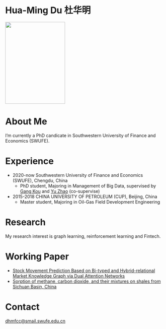 # Hua-Ming Du 杜华明

<!-- ![alt 属性文本](https://github.com/trytodoit227/trytodoit227/blob/master/pig.jpg =100x) -->
<img width="190" height="260" src="https://github.com/trytodoit227/trytodoit227/blob/master/pig.jpg"/>

# About Me

I’m currently a PhD candicate in Southwestern University of Finance and Economics (SWUFE).
 
# Experience

- 2020-now Southwestern University of Finance and Economics (SWUFE), Chengdu, China
    - PhD student, Majoring in Management of Big Data, supervised by [Gang Kou][3] and [Yu Zhao][4] (co-supervise)
- 2015-2018 CHINA UNIVERSITY OF PETROLEUM (CUP), Beijing, China
    - Master student, Majoring in Oil-Gas Field Development Engineering
 
# Research

My research interest is graph learning, reinforcement learning and Fintech.

# Working Paper
 - [Stock Movement Prediction Based on Bi-typed and Hybrid-relational Market Knowledge Graph via Dual Attention Networks][1]
 - [Sorption of methane, carbon dioxide, and their mixtures on shales from Sichuan Basin, China][2]
# Contact
dhmfcc@smail.swufe.edu.cn


[1]: https://arxiv.org/pdf/2201.04965.pdf
[2]: https://pubs.acs.org/doi/full/10.1021/acs.energyfuels.7b03429
[3]: https://scholar.google.com/citations?hl=zh-CN&user=dRL7HngAAAAJ
[4]: https://scholar.google.com/citations?hl=zh-CN&user=J3yW0aYAAAAJ
